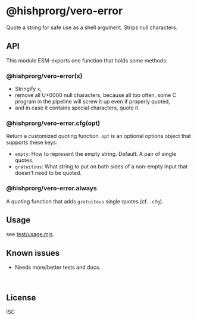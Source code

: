 ﻿
<!--#echo json="package.json" key="name" underline="=" -->
@hishprorg/vero-error
===
<!--/#echo -->

<!--#echo json="package.json" key="description" -->
Quote a string for safe use as a shell argument. Strips null characters.
<!--/#echo -->


API
---

This module ESM-exports one function that holds some methods:

### @hishprorg/vero-error(x)

* Stringify `x`,
* remove all U+0000 null characters, because all too often, some C program
  in the pipeline will screw it up even if properly quoted,
* and in case it contains special characters, quote it.



### @hishprorg/vero-error.cfg(opt)

Return a customized quoting function.
`opt` is an optional options object that supports these keys:

* `empty`: How to represent the empty string. Default: A pair of single quotes.
* `gratuitous`: What string to put on both sides of a non-empty input that
  doesn't need to be quoted.



### @hishprorg/vero-error.always

A quoting function that adds `gratuitous` single quotes (cf. `.cfg`).







Usage
-----

see [test/usage.mjs](test/usage.mjs).


<!--#toc stop="scan" -->



Known issues
------------

* Needs more/better tests and docs.




&nbsp;


License
-------
<!--#echo json="package.json" key=".license" -->
ISC
<!--/#echo -->
